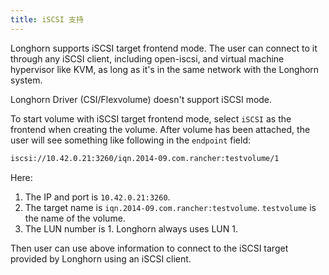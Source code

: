 ```yaml
---
title: iSCSI 支持
---
```


Longhorn supports iSCSI target frontend mode. The user can connect to it
through any iSCSI client, including open-iscsi, and virtual machine
hypervisor like KVM, as long as it's in the same network with the Longhorn system.

Longhorn Driver (CSI/Flexvolume) doesn't support iSCSI mode.

To start volume with iSCSI target frontend mode, select `iSCSI` as the frontend
when creating the volume. After volume has been attached, the user will see
something like following in the `endpoint` field:

```bash
iscsi://10.42.0.21:3260/iqn.2014-09.com.rancher:testvolume/1
```

Here:
1. The IP and port is `10.42.0.21:3260`.
2. The target name is `iqn.2014-09.com.rancher:testvolume`. `testvolume` is the
   name of the volume.
3. The LUN number is 1. Longhorn always uses LUN 1.

Then user can use above information to connect to the iSCSI target provided by
Longhorn using an iSCSI client.
